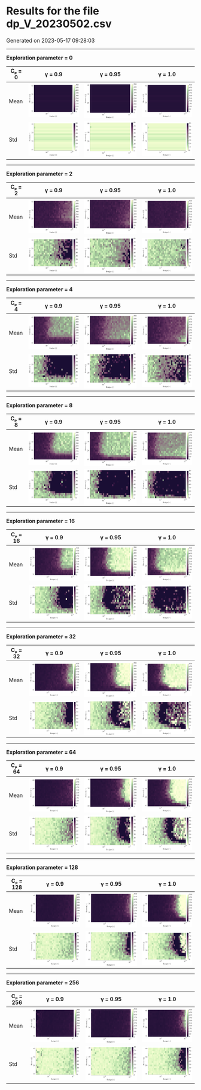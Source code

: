 # Results for the file dp_V_20230502.csv 

Generated on 2023-05-17 09:28:03

---

**Exploration parameter = 0**

| Cₚ = 0 | γ = 0.9 | γ = 0.95 | γ = 1.0 | 
| --- | --- | --- | --- | 
| Mean | ![](fig/dp_V/mean_g_0.9_cp_0.png) | ![](fig/dp_V/mean_g_0.95_cp_0.png) | ![](fig/dp_V/mean_g_1.0_cp_0.png) | 
| Std | ![](fig/dp_V/std_g_0.9_cp_0.png) | ![](fig/dp_V/std_g_0.95_cp_0.png) | ![](fig/dp_V/std_g_1.0_cp_0.png) | 

---

**Exploration parameter = 2**

| Cₚ = 2 | γ = 0.9 | γ = 0.95 | γ = 1.0 | 
| --- | --- | --- | --- | 
| Mean | ![](fig/dp_V/mean_g_0.9_cp_2.png) | ![](fig/dp_V/mean_g_0.95_cp_2.png) | ![](fig/dp_V/mean_g_1.0_cp_2.png) | 
| Std | ![](fig/dp_V/std_g_0.9_cp_2.png) | ![](fig/dp_V/std_g_0.95_cp_2.png) | ![](fig/dp_V/std_g_1.0_cp_2.png) | 

---

**Exploration parameter = 4**

| Cₚ = 4 | γ = 0.9 | γ = 0.95 | γ = 1.0 | 
| --- | --- | --- | --- | 
| Mean | ![](fig/dp_V/mean_g_0.9_cp_4.png) | ![](fig/dp_V/mean_g_0.95_cp_4.png) | ![](fig/dp_V/mean_g_1.0_cp_4.png) | 
| Std | ![](fig/dp_V/std_g_0.9_cp_4.png) | ![](fig/dp_V/std_g_0.95_cp_4.png) | ![](fig/dp_V/std_g_1.0_cp_4.png) | 

---

**Exploration parameter = 8**

| Cₚ = 8 | γ = 0.9 | γ = 0.95 | γ = 1.0 | 
| --- | --- | --- | --- | 
| Mean | ![](fig/dp_V/mean_g_0.9_cp_8.png) | ![](fig/dp_V/mean_g_0.95_cp_8.png) | ![](fig/dp_V/mean_g_1.0_cp_8.png) | 
| Std | ![](fig/dp_V/std_g_0.9_cp_8.png) | ![](fig/dp_V/std_g_0.95_cp_8.png) | ![](fig/dp_V/std_g_1.0_cp_8.png) | 

---

**Exploration parameter = 16**

| Cₚ = 16 | γ = 0.9 | γ = 0.95 | γ = 1.0 | 
| --- | --- | --- | --- | 
| Mean | ![](fig/dp_V/mean_g_0.9_cp_16.png) | ![](fig/dp_V/mean_g_0.95_cp_16.png) | ![](fig/dp_V/mean_g_1.0_cp_16.png) | 
| Std | ![](fig/dp_V/std_g_0.9_cp_16.png) | ![](fig/dp_V/std_g_0.95_cp_16.png) | ![](fig/dp_V/std_g_1.0_cp_16.png) | 

---

**Exploration parameter = 32**

| Cₚ = 32 | γ = 0.9 | γ = 0.95 | γ = 1.0 | 
| --- | --- | --- | --- | 
| Mean | ![](fig/dp_V/mean_g_0.9_cp_32.png) | ![](fig/dp_V/mean_g_0.95_cp_32.png) | ![](fig/dp_V/mean_g_1.0_cp_32.png) | 
| Std | ![](fig/dp_V/std_g_0.9_cp_32.png) | ![](fig/dp_V/std_g_0.95_cp_32.png) | ![](fig/dp_V/std_g_1.0_cp_32.png) | 

---

**Exploration parameter = 64**

| Cₚ = 64 | γ = 0.9 | γ = 0.95 | γ = 1.0 | 
| --- | --- | --- | --- | 
| Mean | ![](fig/dp_V/mean_g_0.9_cp_64.png) | ![](fig/dp_V/mean_g_0.95_cp_64.png) | ![](fig/dp_V/mean_g_1.0_cp_64.png) | 
| Std | ![](fig/dp_V/std_g_0.9_cp_64.png) | ![](fig/dp_V/std_g_0.95_cp_64.png) | ![](fig/dp_V/std_g_1.0_cp_64.png) | 

---

**Exploration parameter = 128**

| Cₚ = 128 | γ = 0.9 | γ = 0.95 | γ = 1.0 | 
| --- | --- | --- | --- | 
| Mean | ![](fig/dp_V/mean_g_0.9_cp_128.png) | ![](fig/dp_V/mean_g_0.95_cp_128.png) | ![](fig/dp_V/mean_g_1.0_cp_128.png) | 
| Std | ![](fig/dp_V/std_g_0.9_cp_128.png) | ![](fig/dp_V/std_g_0.95_cp_128.png) | ![](fig/dp_V/std_g_1.0_cp_128.png) | 

---

**Exploration parameter = 256**

| Cₚ = 256 | γ = 0.9 | γ = 0.95 | γ = 1.0 | 
| --- | --- | --- | --- | 
| Mean | ![](fig/dp_V/mean_g_0.9_cp_256.png) | ![](fig/dp_V/mean_g_0.95_cp_256.png) | ![](fig/dp_V/mean_g_1.0_cp_256.png) | 
| Std | ![](fig/dp_V/std_g_0.9_cp_256.png) | ![](fig/dp_V/std_g_0.95_cp_256.png) | ![](fig/dp_V/std_g_1.0_cp_256.png) | 

